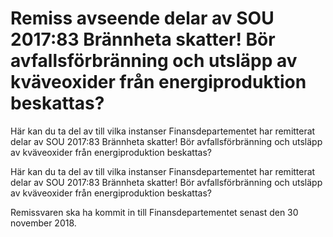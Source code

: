 # Remiss avseende delar av SOU 2017:83 Brännheta skatter! Bör avfallsförbränning och utsläpp av kväveoxider från energiproduktion beskattas?

Här kan du ta del av till vilka instanser Finansdepartementet har remitterat delar av SOU 2017:83 Brännheta skatter! Bör avfallsförbränning och utsläpp av kväveoxider från energiproduktion beskattas?

Här kan du ta del av till vilka instanser Finansdepartementet har remitterat delar av SOU 2017:83 Brännheta skatter! Bör avfallsförbränning och utsläpp av kväveoxider från energiproduktion beskattas?

Remissvaren ska ha kommit in till Finansdepartementet senast den
30 november 2018.
